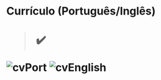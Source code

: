 <h1> Currículo (Português/Inglês) <h1> 

  > ✔️

![cvPort](https://user-images.githubusercontent.com/79876042/150842511-8502f2d0-6dd0-4794-aad6-4a401431e05f.png)
![cvEnglish](https://user-images.githubusercontent.com/79876042/150843455-9e474892-7a0a-40d4-8abc-06c8f40e4c5f.png)
